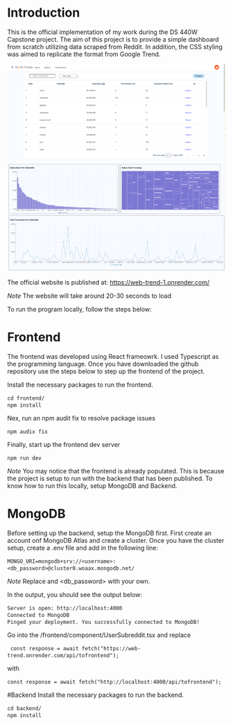 # Introduction
This is the official implementation of my work during the DS 440W Capstone project. The aim of this project is to provide a simple dashboard from scratch utilizing data scraped from Reddit. In addition, the CSS styling was aimed to replicate the format from Google Trend. 

![overview.png](figures/table.png)
![overview.png](figures/dashboard.png)

The official website is published at: https://web-trend-1.onrender.com/ 

*Note* The website will take around 20-30 seconds to load

To run the program locally, follow the steps below:

# Frontend
The frontend was developed using React frameowrk. I used Typescript as the programming language.  Once you have downloaded the github repository use the steps below to step up the frontend of the project.

Install the necessary packages to run the frontend.
```shell
cd frontend/
npm install
```
Nex, run an npm audit fix to resolve package issues
```shell
npm audix fix
```

Finally, start up the frontend dev server
```shell
npm run dev
```

*Note* You may notice that the frontend is already populated. This is because the project is setup to run with the backend that has been published. To know how to run this locally, setup MongoDB and Backend.

# MongoDB
Before setting up the backend, setup the MongoDB first. First create an account onf MongoDB Atlas and create a cluster. Once you have the cluster setup, create a .env file and add in the following line:

```shell
MONGO_URI=mongodb+srv://<username>:<db_password>@cluster0.woaax.mongodb.net/
```
*Note* Replace <username> and <db_password> with your own.

In the output, you should see the output below:
```shell
Server is open: http://localhost:4000
Connected to MongoDB
Pinged your deployment. You successfully connected to MongoDB!
```

Go into the /frontend/component/UserSubreddit.tsx and replace 
```shell
 const response = await fetch("https://web-trend.onrender.com/api/tofrontend");
```
with
```shell
const response = await fetch("http://localhost:4000/api/tofrontend");
```

#Backend 
Install the necessary packages to run the backend.
```shell
cd backend/
npm install
```


